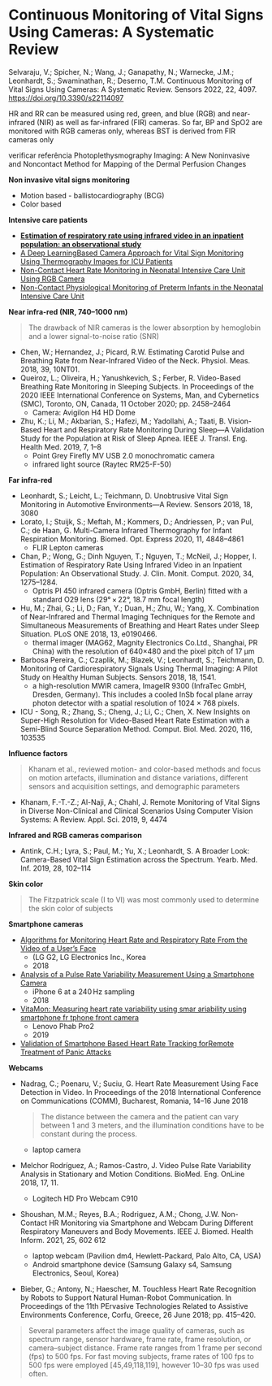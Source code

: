 # Continuous Monitoring of Vital Signs Using Cameras: A Systematic Review

Selvaraju, V.; Spicher, N.; Wang, J.; Ganapathy, N.; Warnecke, J.M.; Leonhardt, S.; Swaminathan, R.; Deserno, T.M. Continuous Monitoring of Vital Signs Using Cameras: A Systematic Review. Sensors 2022, 22, 4097. https://doi.org/10.3390/s22114097

HR and RR can be measured using red, green, and blue (RGB) and near-infrared
(NIR) as well as far-infrared (FIR) cameras. So far, BP and SpO2 are monitored with RGB cameras
only, whereas BST is derived from FIR cameras only
 

verificar referência Photoplethysmography Imaging: A New Noninvasive and Noncontact Method for Mapping of the Dermal Perfusion Changes

**Non invasive vital signs monitoring**

- Motion based - ballistocardiography (BCG)
- Color based

**Intensive care patients**

- [**Estimation of respiratory rate using infrared video in an inpatient population: an observational study**](https://link.springer.com/article/10.1007/s10877-019-00437-2)
- [A Deep LearningBased Camera Approach for Vital Sign Monitoring Using Thermography Images for ICU Patients](https://www.mdpi.com/1424-8220/21/4/1495)
- [Non-Contact Heart Rate Monitoring in Neonatal Intensive Care Unit Using RGB Camera](https://ieeexplore.ieee.org/document/9175651)
- [Non-Contact Physiological Monitoring of Preterm Infants in the Neonatal Intensive Care Unit](https://www.nature.com/articles/s41746-019-0199-5)

**Near infra-red (NIR, 740–1000 nm)**

> The drawback of NIR cameras is the lower absorption by hemoglobin and
a lower signal-to-noise ratio (SNR)
> 
- Chen, W.; Hernandez, J.; Picard, R.W. Estimating Carotid Pulse and Breathing Rate from Near-Infrared Video of the Neck. Physiol. Meas. 2018, 39, 10NT01.
- Queiroz, L.; Oliveira, H.; Yanushkevich, S.; Ferber, R. Video-Based Breathing Rate Monitoring in Sleeping Subjects. In Proceedings of the 2020 IEEE International Conference on Systems, Man, and Cybernetics (SMC), Toronto, ON, Canada, 11 October 2020; pp. 2458–2464
    - Camera: Avigilon H4 HD Dome
- Zhu, K.; Li, M.; Akbarian, S.; Hafezi, M.; Yadollahi, A.; Taati, B. Vision-Based Heart and Respiratory Rate Monitoring During Sleep—A Validation Study for the Population at Risk of Sleep Apnea. IEEE J. Transl. Eng. Health Med. 2019, 7, 1–8
    - Point Grey Firefly MV USB 2.0 monochromatic camera
    - infrared light source (Raytec RM25-F-50)

**Far infra-red**

- Leonhardt, S.; Leicht, L.; Teichmann, D. Unobtrusive Vital Sign Monitoring in Automotive Environments—A Review. Sensors 2018, 18, 3080
- Lorato, I.; Stuijk, S.; Meftah, M.; Kommers, D.; Andriessen, P.; van Pul, C.; de Haan, G. Multi-Camera Infrared Thermography for Infant Respiration Monitoring. Biomed. Opt. Express 2020, 11, 4848–4861
    - FLIR Lepton cameras
- Chan, P.; Wong, G.; Dinh Nguyen, T.; Nguyen, T.; McNeil, J.; Hopper, I. Estimation of Respiratory Rate Using Infrared Video in an Inpatient Population: An Observational Study. J. Clin. Monit. Comput. 2020, 34, 1275–1284.
    - Optris PI 450 infrared camera (Optris GmbH, Berlin) fitted with a standard O29 lens (29° × 22°, 18.7 mm focal length)
- Hu, M.; Zhai, G.; Li, D.; Fan, Y.; Duan, H.; Zhu, W.; Yang, X. Combination of Near-Infrared and Thermal Imaging Techniques for the Remote and Simultaneous Measurements of Breathing and Heart Rates under Sleep Situation. PLoS ONE 2018, 13, e0190466.
    - thermal imager (MAG62, Magnity Electronics Co.Ltd., Shanghai, PR China) with the resolution of 640×480 and the pixel pitch of 17 μm
- Barbosa Pereira, C.; Czaplik, M.; Blazek, V.; Leonhardt, S.; Teichmann, D. Monitoring of Cardiorespiratory Signals Using Thermal Imaging: A Pilot Study on Healthy Human Subjects. Sensors 2018, 18, 1541.
    - a high-resolution MWIR camera, ImageIR 9300 (InfraTec GmbH, Dresden, Germany). This includes a cooled InSb focal plane array photon detector with a spatial resolution of 1024 × 768 pixels.
- ICU - Song, R.; Zhang, S.; Cheng, J.; Li, C.; Chen, X. New Insights on Super-High Resolution for Video-Based Heart Rate Estimation with a Semi-Blind Source Separation Method. Comput. Biol. Med. 2020, 116, 103535

**Influence factors**

> Khanam et al., reviewed motion- and color-based methods and focus on motion artefacts, illumination and distance variations, different sensors and acquisition settings, and demographic parameters
> 
- Khanam, F.-T.-Z.; Al-Naji, A.; Chahl, J. Remote Monitoring of Vital Signs in Diverse Non-Clinical and Clinical Scenarios Using Computer Vision Systems: A Review. Appl. Sci. 2019, 9, 4474

**Infrared and RGB cameras comparison**

- Antink, C.H.; Lyra, S.; Paul, M.; Yu, X.; Leonhardt, S. A Broader Look: Camera-Based Vital Sign Estimation across the Spectrum. Yearb. Med. Inf. 2019, 28, 102–114

**Skin color**

> The Fitzpatrick scale (I to VI) was most commonly used to determine the skin color of subjects
> 

**Smartphone cameras**

- [Algorithms for Monitoring Heart Rate and Respiratory Rate From the Video of a User’s Face](https://pmc.ncbi.nlm.nih.gov/articles/PMC5957265/)
    - (LG G2, LG Electronics Inc., Korea
    - 2018
- [Analysis of a Pulse Rate Variability Measurement Using a Smartphone Camera](https://onlinelibrary.wiley.com/doi/10.1155/2018/4038034)
    - iPhone 6 at a 240 Hz sampling
    - 2018
- [VitaMon: Measuring heart rate variability using smar ariability using smartphone fr tphone front camera](https://ink.library.smu.edu.sg/cgi/viewcontent.cgi?article=5936&context=sis_research)
    - Lenovo Phab Pro2
    - 2019
- [Validation of Smartphone Based Heart Rate Tracking forRemote Treatment of Panic Attacks](https://ieeexplore.ieee.org/document/9115216)

**Webcams**

- Nadrag, C.; Poenaru, V.; Suciu, G. Heart Rate Measurement Using Face Detection in Video. In Proceedings of the 2018 International Conference on Communications (COMM), Bucharest, Romania, 14–16 June 2018
    
    > The distance between the camera and the patient can vary between 1 and 3 meters, and the illumination conditions have to be constant during the process.
    > 
    - laptop camera
- Melchor Rodríguez, A.; Ramos-Castro, J. Video Pulse Rate Variability Analysis in Stationary and Motion Conditions. BioMed. Eng. OnLine 2018, 17, 11.
    - Logitech HD Pro Webcam C910
- Shoushan, M.M.; Reyes, B.A.; Rodriguez, A.M.; Chong, J.W. Non-Contact HR Monitoring via Smartphone and Webcam During Different Respiratory Maneuvers and Body Movements. IEEE J. Biomed. Health Inform. 2021, 25, 602 612
    - laptop webcam (Pavilion dm4, Hewlett-Packard, Palo Alto, CA, USA)
    - Android smartphone device (Samsung Galaxy s4, Samsung Electronics, Seoul, Korea)
- Bieber, G.; Antony, N.; Haescher, M. Touchless Heart Rate Recognition by Robots to Support Natural Human-Robot Communication. In Proceedings of the 11th PErvasive Technologies Related to Assistive Environments Conference, Corfu, Greece, 26 June 2018; pp. 415–420.

> Several parameters affect the image quality of cameras, such as spectrum range, sensor
hardware, frame rate, frame resolution, or camera–subject distance. Frame rate ranges
from 1 frame per second (fps) to 500 fps. For fast moving subjects, frame rates of 100 fps to
500 fps were employed [45,49,118,119], however 10–30 fps was used often.
>